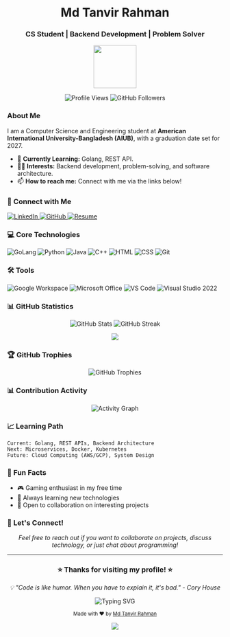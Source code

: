 <h1 align="center">Md Tanvir Rahman</h1>

<h3 align="center">CS Student | Backend Development | Problem Solver</h3>

<p align="center">
 <img src="https://media.giphy.com/media/M9gbBd9nbDrOTu1Mqx/giphy.gif" width="100"/>
</p>

<p align="center">
  <img src="https://komarev.com/ghpvc/?username=codewithtanvir&label=Profile%20views&color=0e75b6&style=flat" alt="Profile Views" />
  <img src="https://img.shields.io/github/followers/codewithtanvir?label=Followers&style=social" alt="GitHub Followers" />
</p>

### About Me

I am a Computer Science and Engineering student at **American International University-Bangladesh (AIUB)**, with a graduation date set for 2027.

- 🌱 **Currently Learning:** Golang, REST API.
- 👨‍💻 **Interests:** Backend development, problem-solving, and software architecture.
- 📫 **How to reach me:** Connect with me via the links below!

### 🔗 Connect with Me

<p align="left">
    <a href="https://www.linkedin.com/in/md-tanvir-rahman-1b0b2a1b6/" target="_blank">
        <img src="https://img.shields.io/badge/LinkedIn-0077B5?style=for-the-badge&logo=linkedin&logoColor=white" alt="LinkedIn"/>
    </a>
    <a href="https://github.com/codewithtanvir" target="_blank">
        <img src="https://img.shields.io/badge/GitHub-181717?style=for-the-badge&logo=github&logoColor=white" alt="GitHub"/>
    </a>
    <a href="https://drive.google.com/file/d/1b2k3c4d5e6f7g8h9i0j1k2l3m4n5o6p7/view?usp=sharing" target="_blank">
        <img src="https://img.shields.io/badge/Resume-000000?style=for-the-badge&logo=google&logoColor=white" alt="Resume"/>
    </a>
</p>

### 💻 Core Technologies

<p align="left">
    <img src="https://img.shields.io/badge/Go-00ADD8?style=for-the-badge&logo=go&logoColor=white" alt="GoLang"/>
    <img src="https://img.shields.io/badge/Python-3776AB?style=for-the-badge&logo=python&logoColor=white" alt="Python"/>
    <img src="https://img.shields.io/badge/Java-ED8B00?style=for-the-badge&logo=java&logoColor=white" alt="Java"/>
    <img src="https://img.shields.io/badge/C%2B%2B-00599C?style=for-the-badge&logo=c%2B%2B&logoColor=white" alt="C++"/>
    <img src="https://img.shields.io/badge/HTML5-E34F26?style=for-the-badge&logo=html5&logoColor=white" alt="HTML"/>
    <img src="https://img.shields.io/badge/CSS3-1572B6?style=for-the-badge&logo=css3&logoColor=white" alt="CSS"/>
    <img src="https://img.shields.io/badge/Git-F05032?style=for-the-badge&logo=git&logoColor=white" alt="Git"/>
</p>

### 🛠️ Tools

<p align="left">
    <img src="https://img.shields.io/badge/Google_Workspace-4285F4?style=for-the-badge&logo=google&logoColor=white" alt="Google Workspace"/>
    <img src="https://img.shields.io/badge/Microsoft_Office-D83B01?style=for-the-badge&logo=microsoftoffice&logoColor=white" alt="Microsoft Office"/>
    <img src="https://img.shields.io/badge/VS_Code-007ACC?style=for-the-badge&logo=visualstudiocode&logoColor=white" alt="VS Code"/>
    <img src="https://img.shields.io/badge/Visual_Studio-5C2D91?style=for-the-badge&logo=visualstudio&logoColor=white" alt="Visual Studio 2022"/>
</p>

### 📊 GitHub Statistics

<div align="center">
  <img src="https://github-readme-stats.vercel.app/api?username=codewithtanvir&theme=vision-friendly-dark&hide_border=true&include_all_commits=true&count_private=true" alt="GitHub Stats" />
  <img src="https://github-readme-streak-stats.herokuapp.com/?user=codewithtanvir&theme=vision-friendly-dark&hide_border=true" alt="GitHub Streak" />
</div>

<p align="center">
  <a href="https://github.com/codewithtanvir">
    <img src="https://github-readme-stats.vercel.app/api/top-langs/?username=codewithtanvir&layout=compact&theme=vision-friendly-dark&hide_border=true" />
  </a>
</p>

### 🏆 GitHub Trophies

<p align="center">
  <img src="https://github-profile-trophy.vercel.app/?username=codewithtanvir&theme=darkhub&no-frame=true&no-bg=true&margin-w=4" alt="GitHub Trophies" />
</p>

### 📊 Contribution Activity

<p align="center">
  <img src="https://github-readme-activity-graph.vercel.app/graph?username=codewithtanvir&theme=react-dark&hide_border=true" alt="Activity Graph" />
</p>

### 📈 Learning Path

```
Current: Golang, REST APIs, Backend Architecture
Next: Microservices, Docker, Kubernetes
Future: Cloud Computing (AWS/GCP), System Design
```

### 🌟 Fun Facts

- 🎮 Gaming enthusiast in my free time
- 📖 Always learning new technologies
- 🤝 Open to collaboration on interesting projects

### 💬 Let's Connect!

<p align="center">
  <i>Feel free to reach out if you want to collaborate on projects, discuss technology, or just chat about programming!</i>
</p>

---

<div align="center">
  <h3>⭐ Thanks for visiting my profile! ⭐</h3>
  <p><i>💡 "Code is like humor. When you have to explain it, it's bad." - Cory House</i></p>
  
  <img src="https://readme-typing-svg.herokuapp.com?font=Fira+Code&size=16&duration=4000&pause=1000&color=00D4AA&center=true&vCenter=true&width=600&lines=Happy+Coding!+%F0%9F%9A%80;Let's+build+something+amazing+together!+%F0%9F%92%BB;Always+learning%2C+always+growing!+%F0%9F%8C%B1" alt="Typing SVG" />
  
  <p>
    <sub>Made with ❤️ by <a href="https://github.com/codewithtanvir">Md Tanvir Rahman</a></sub>
  </p>
  <p align="center">
  <img src="https://capsule-render.vercel.app/api?type=waving&color=gradient&height=100&section=footer" />
</p>
</div>
